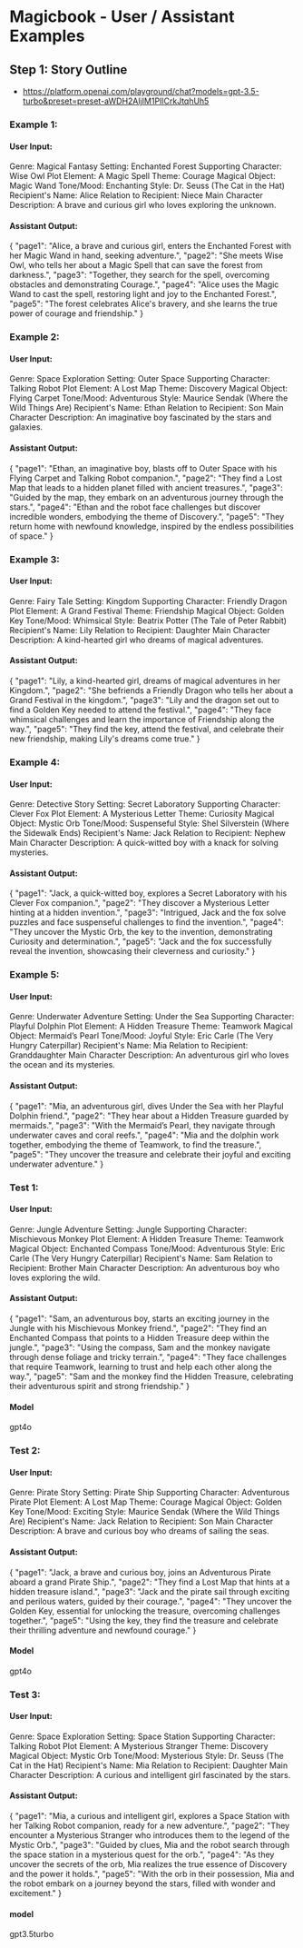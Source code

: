 # Magicbook - User / Assistant Examples

## Step 1: Story Outline
- https://platform.openai.com/playground/chat?models=gpt-3.5-turbo&preset=preset-aWDH2AljIM1PIlCrkJtqhUh5

### Example 1: 

#### User Input:
Genre: Magical Fantasy 
Setting: Enchanted Forest
Supporting Character: Wise Owl
Plot Element: A Magic Spell
Theme: Courage
Magical Object: Magic Wand
Tone/Mood: Enchanting
Style: Dr. Seuss (The Cat in the Hat)
Recipient's Name: Alice
Relation to Recipient: Niece
Main Character Description: A brave and curious girl who loves exploring the unknown.

#### Assistant Output:
{
  "page1": "Alice, a brave and curious girl, enters the Enchanted Forest with her Magic Wand in hand, seeking adventure.",
  "page2": "She meets Wise Owl, who tells her about a Magic Spell that can save the forest from darkness.",
  "page3": "Together, they search for the spell, overcoming obstacles and demonstrating Courage.",
  "page4": "Alice uses the Magic Wand to cast the spell, restoring light and joy to the Enchanted Forest.",
  "page5": "The forest celebrates Alice's bravery, and she learns the true power of courage and friendship."
}


### Example 2: 

#### User Input:
Genre: Space Exploration 
Setting: Outer Space
Supporting Character: Talking Robot
Plot Element: A Lost Map
Theme: Discovery
Magical Object: Flying Carpet
Tone/Mood: Adventurous
Style: Maurice Sendak (Where the Wild Things Are)
Recipient's Name: Ethan
Relation to Recipient: Son
Main Character Description: An imaginative boy fascinated by the stars and galaxies.

#### Assistant Output:
{
  "page1": "Ethan, an imaginative boy, blasts off to Outer Space with his Flying Carpet and Talking Robot companion.",
  "page2": "They find a Lost Map that leads to a hidden planet filled with ancient treasures.",
  "page3": "Guided by the map, they embark on an adventurous journey through the stars.",
  "page4": "Ethan and the robot face challenges but discover incredible wonders, embodying the theme of Discovery.",
  "page5": "They return home with newfound knowledge, inspired by the endless possibilities of space."
}


### Example 3: 

#### User Input:
Genre: Fairy Tale 
Setting: Kingdom
Supporting Character: Friendly Dragon
Plot Element: A Grand Festival
Theme: Friendship
Magical Object: Golden Key
Tone/Mood: Whimsical
Style: Beatrix Potter (The Tale of Peter Rabbit)
Recipient's Name: Lily
Relation to Recipient: Daughter
Main Character Description: A kind-hearted girl who dreams of magical adventures.

#### Assistant Output:
{
  "page1": "Lily, a kind-hearted girl, dreams of magical adventures in her Kingdom.",
  "page2": "She befriends a Friendly Dragon who tells her about a Grand Festival in the kingdom.",
  "page3": "Lily and the dragon set out to find a Golden Key needed to attend the festival.",
  "page4": "They face whimsical challenges and learn the importance of Friendship along the way.",
  "page5": "They find the key, attend the festival, and celebrate their new friendship, making Lily's dreams come true."
}



### Example 4:

#### User Input: 
Genre: Detective Story 
Setting: Secret Laboratory
Supporting Character: Clever Fox
Plot Element: A Mysterious Letter
Theme: Curiosity
Magical Object: Mystic Orb
Tone/Mood: Suspenseful
Style: Shel Silverstein (Where the Sidewalk Ends)
Recipient's Name: Jack
Relation to Recipient: Nephew
Main Character Description: A quick-witted boy with a knack for solving mysteries.

#### Assistant Output:
{
  "page1": "Jack, a quick-witted boy, explores a Secret Laboratory with his Clever Fox companion.",
  "page2": "They discover a Mysterious Letter hinting at a hidden invention.",
  "page3": "Intrigued, Jack and the fox solve puzzles and face suspenseful challenges to find the invention.",
  "page4": "They uncover the Mystic Orb, the key to the invention, demonstrating Curiosity and determination.",
  "page5": "Jack and the fox successfully reveal the invention, showcasing their cleverness and curiosity."
}


### Example 5: 

#### User Input:
Genre: Underwater Adventure 
Setting: Under the Sea
Supporting Character: Playful Dolphin
Plot Element: A Hidden Treasure
Theme: Teamwork
Magical Object: Mermaid’s Pearl
Tone/Mood: Joyful
Style: Eric Carle (The Very Hungry Caterpillar)
Recipient's Name: Mia
Relation to Recipient: Granddaughter
Main Character Description: An adventurous girl who loves the ocean and its mysteries.

#### Assistant Output:
{
  "page1": "Mia, an adventurous girl, dives Under the Sea with her Playful Dolphin friend.",
  "page2": "They hear about a Hidden Treasure guarded by mermaids.",
  "page3": "With the Mermaid’s Pearl, they navigate through underwater caves and coral reefs.",
  "page4": "Mia and the dolphin work together, embodying the theme of Teamwork, to find the treasure.",
  "page5": "They uncover the treasure and celebrate their joyful and exciting underwater adventure."
}

### Test 1: 

#### User Input:
Genre: Jungle Adventure 
Setting: Jungle
Supporting Character: Mischievous Monkey
Plot Element: A Hidden Treasure
Theme: Teamwork
Magical Object: Enchanted Compass
Tone/Mood: Adventurous
Style: Eric Carle (The Very Hungry Caterpillar)
Recipient's Name: Sam
Relation to Recipient: Brother
Main Character Description: An adventurous boy who loves exploring the wild.


#### Assistant Output:
{
  "page1": "Sam, an adventurous boy, starts an exciting journey in the Jungle with his Mischievous Monkey friend.",
  "page2": "They find an Enchanted Compass that points to a Hidden Treasure deep within the jungle.",
  "page3": "Using the compass, Sam and the monkey navigate through dense foliage and tricky terrain.",
  "page4": "They face challenges that require Teamwork, learning to trust and help each other along the way.",
  "page5": "Sam and the monkey find the Hidden Treasure, celebrating their adventurous spirit and strong friendship."
}

#### Model 
gpt4o


### Test 2: 

#### User Input:
Genre: Pirate Story 
Setting: Pirate Ship
Supporting Character: Adventurous Pirate
Plot Element: A Lost Map
Theme: Courage
Magical Object: Golden Key
Tone/Mood: Exciting
Style: Maurice Sendak (Where the Wild Things Are)
Recipient's Name: Jack
Relation to Recipient: Son
Main Character Description: A brave and curious boy who dreams of sailing the seas.


#### Assistant Output:
{
  "page1": "Jack, a brave and curious boy, joins an Adventurous Pirate aboard a grand Pirate Ship.",
  "page2": "They find a Lost Map that hints at a hidden treasure island.",
  "page3": "Jack and the pirate sail through exciting and perilous waters, guided by their courage.",
  "page4": "They uncover the Golden Key, essential for unlocking the treasure, overcoming challenges together.",
  "page5": "Using the key, they find the treasure and celebrate their thrilling adventure and newfound courage."
}

#### Model 
gpt4o


### Test 3: 

#### User Input:
Genre: Space Exploration 
Setting: Space Station
Supporting Character: Talking Robot
Plot Element: A Mysterious Stranger
Theme: Discovery
Magical Object: Mystic Orb
Tone/Mood: Mysterious
Style: Dr. Seuss (The Cat in the Hat)
Recipient's Name: Mia
Relation to Recipient: Daughter
Main Character Description: A curious and intelligent girl fascinated by the stars.


#### Assistant Output:
{
  "page1": "Mia, a curious and intelligent girl, explores a Space Station with her Talking Robot companion, ready for a new adventure.",
  "page2": "They encounter a Mysterious Stranger who introduces them to the legend of the Mystic Orb.",
  "page3": "Guided by clues, Mia and the robot search through the space station in a mysterious quest for the orb.",
  "page4": "As they uncover the secrets of the orb, Mia realizes the true essence of Discovery and the power it holds.",
  "page5": "With the orb in their possession, Mia and the robot embark on a journey beyond the stars, filled with wonder and excitement."
}

#### model
gpt3.5turbo